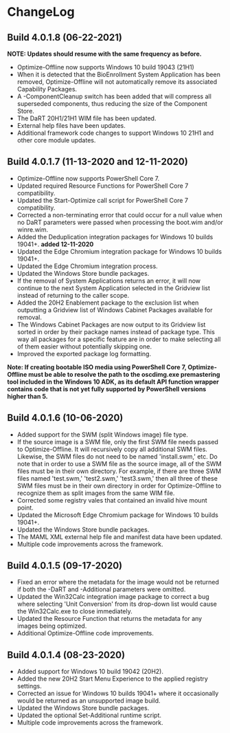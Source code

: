 # ChangeLog #

## Build 4.0.1.8 (06-22-2021) ##

**NOTE: Updates should resume with the same frequency as before.**

- Optimize-Offline now supports Windows 10 build 19043 (21H1)
- When it is detected that the BioEnrollment System Application has been removed, Optimize-Offline will not automatically remove its associated Capability Packages.
- A -ComponentCleanup switch has been added that will compress all superseded components, thus reducing the size of the Component Store.
- The DaRT 20H1/21H1 WIM file has been updated.
- External help files have been updates.
- Additional framework code changes to support Windows 10 21H1 and other core module updates.

## Build 4.0.1.7 (11-13-2020 and 12-11-2020) ##

- Optimize-Offline now supports PowerShell Core 7.
- Updated required Resource Functions for PowerShell Core 7 compatibility.
- Updated the Start-Optimize call script for PowerShell Core 7 compatibility.
- Corrected a non-terminating error that could occur for a null value when no DaRT parameters were passed when processing the boot.wim and/or winre.wim.
- Added the Deduplication integration packages for Windows 10 builds 19041+. **added 12-11-2020**
- Updated the Edge Chromium integration package for Windows 10 builds 19041+.
- Updated the Edge Chromium integration process.
- Updated the Windows Store bundle packages.
- If the removal of System Applications returns an error, it will now continue to the next System Application selected in the Gridview list instead of returning to the caller scope.
- Added the 20H2 Enablement package to the exclusion list when outputting a Gridview list of Windows Cabinet Packages available for removal.
- The Windows Cabinet Packages are now output to its Gridview list sorted in order by their package names instead of package type. This way all packages for a specific feature are in order to make selecting all of them easier without potentially skipping one.
- Improved the exported package log formatting.

**Note: If creating bootable ISO media using PowerShell Core 7, Optimize-Offline must be able to resolve the path to the oscdimg.exe premastering tool included in the Windows 10 ADK, as its default API function wrapper contains code that is not yet fully supported by PowerShell versions higher than 5.**

## Build 4.0.1.6 (10-06-2020) ##

- Added support for the SWM (split Windows image) file type.
- If the source image is a SWM file, only the first SWM file needs passed to Optimize-Offline. It will recursively copy all additional SWM files. Likewise, the SWM files do not need to be named 'install.swm,' etc. Do note that in order to use a SWM file as the source image, all of the SWM files must be in their own directory. For example, if there are three SWM files named 'test.swm,' 'test2.swm,' 'test3.swm,' then all three of these SWM files must be in their own directory in order for Optimize-Offline to recognize them as split images from the same WIM file.
- Corrected some registry vales that contained an invalid hive mount point.
- Updated the Microsoft Edge Chromium package for Windows 10 builds 19041+.
- Updated the Windows Store bundle packages.
- The MAML XML external help file and manifest data have been updated.
- Multiple code improvements across the framework.

## Build 4.0.1.5 (09-17-2020) ##

- Fixed an error where the metadata for the image would not be returned if both the -DaRT and -Additional parameters were omitted.
- Updated the Win32Calc integration image package to correct a bug where selecting 'Unit Conversion' from its drop-down list would cause the Win32Calc.exe to close immediately.
- Updated the Resource Function that returns the metadata for any images being optimized.
- Additional Optimize-Offline code improvements.

## Build 4.0.1.4 (08-23-2020) ##

- Added support for Windows 10 build 19042 (20H2).
- Added the new 20H2 Start Menu Experience to the applied registry settings.
- Corrected an issue for Windows 10 builds 19041+ where it occasionally would be returned as an unsupported image build.
- Updated the Windows Store bundle packages.
- Updated the optional Set-Additional runtime script.
- Multiple code improvements across the framework.
